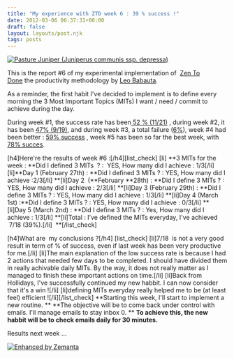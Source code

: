 ```yaml
---
title: "My experience with ZTD week 6 : 39 % success !"
date: 2012-03-06 06:37:31+00:00
draft: false
layout: layouts/post.njk
tags: posts
---
```


[![Pasture Juniper  (Juniperus communis ssp. depressa)](http://farm4.staticflickr.com/3370/3505817487_cc88c8ce5f_m.jpg)
](http://www.flickr.com/photos/nostri-imago/3505817487/)

This is the report #6 of my experimental implementation of  [Zen To Done](http://zenhabits.net/2007/11/zen-to-done-the-simple-productivity-e-book/) the productivity methodology by [Leo Babauta](http://zenhabits.net/about/).

As a reminder, the first habit I've decided to implement is to define every morning the 3 Most Important Topics (MITs) I want / need / commit to achieve during the day.

During week #1, the success rate has been[ 52 % (11/21)](http://laurentmaumet.com/english/my-experience-with-ztd-week-1-results/) , during week #2, it has been [47% (9/19)](http://laurentmaumet.com/english/my-experience-with-ztd-week-2-results-3-mits-per-day-43-success/), and during week #3, a total failure ([6%](http://laurentmaumet.com/english/my-experience-with-ztd-week-3-results-3-mits-per-day-6-success-94-failure/)), week #4 had been better : [59% success](http://laurentmaumet.com/english/my-experience-with-ztd-week-4-results-3-mits-per-day-59-success/) , week #5 has been so far the best week, with [78% succes](http://laurentmaumet.com/english/my-experience-with-ztd-week-5-results-3-mits-per-day-78-success/).

[h4]Here're the results of week #6 :[/h4][list_check]
[li] **3 MITs for the week : **Did I defined 3 MITs  ? :  YES, How many did I achieve : 1/3[/li]
[li]**Day 1 (February 27th) : **Did I defined 3 MITs ? : YES, How many did I achieve :2/3[/li]
**[li]Day 2  (**February **28th) : **Did I define 3 MITs ? : YES, How many did I achieve : 2/3[/li]
**[li]Day 3 (February 29th) : **Did I define 3 MITs ? : YES, How many did I achieve : 1/3[/li]
**[li]Day 4 (March 1st) :**Did I define 3 MITs ? : YES, How many did I achieve : 0/3[/li]
**[li]Day 5 (March 2nd) : **Did I define 3 MITs ? : Yes, How many did I achieve : 1/3[/li]
**[li]Total : I’ve defined the MITs everyday, I've achieved  7/18 (39%).[/li]  **[/list_check]

[h4]What are  my conclusions ?[/h4]
[list_check]
[li]7/18  is not a very good result in term of % of success, even if last week has been very productive for me.[/li]
[li]The main explanation of the low success rate is because I had 2 actions that needed few days to be completed. I should have divided them in really achivable daily MITs. By the way, it does not really matter as I managed to finish these important actions on time.[/li]
[li]Back from Hollidays, I've successfully continued my new habbit. I can now consider that it's a win ![/li]
[li]defining MITs everyday really helped me to be (at least feel) efficient ![/li][/list_check]
**Starting this week, I'll start to implement a new routine. **
**The objective will be to come back under control with emails. I'll manage emails to stay inbox 0. **
**To achieve this, the new habbit will be to check emails daily for 30 minutes.**

Results next week ...


[![Enhanced by Zemanta](http://img.zemanta.com/zemified_a.png?x-id=b0de51a5-386b-4d7a-ad17-96d40c159756)
](http://www.zemanta.com/)
